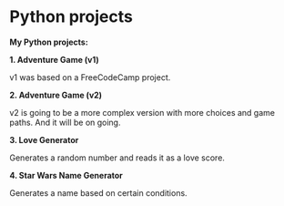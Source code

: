 # Python projects

**My Python projects:**

**1. Adventure Game (v1)**

v1 was based on a FreeCodeCamp project.

**2. Adventure Game (v2)**

v2 is going to be a more complex version with more choices and game paths. And it will be on going.

**3. Love Generator**

Generates a random number and reads it as a love score. 

**4. Star Wars Name Generator**

Generates a name based on certain conditions.